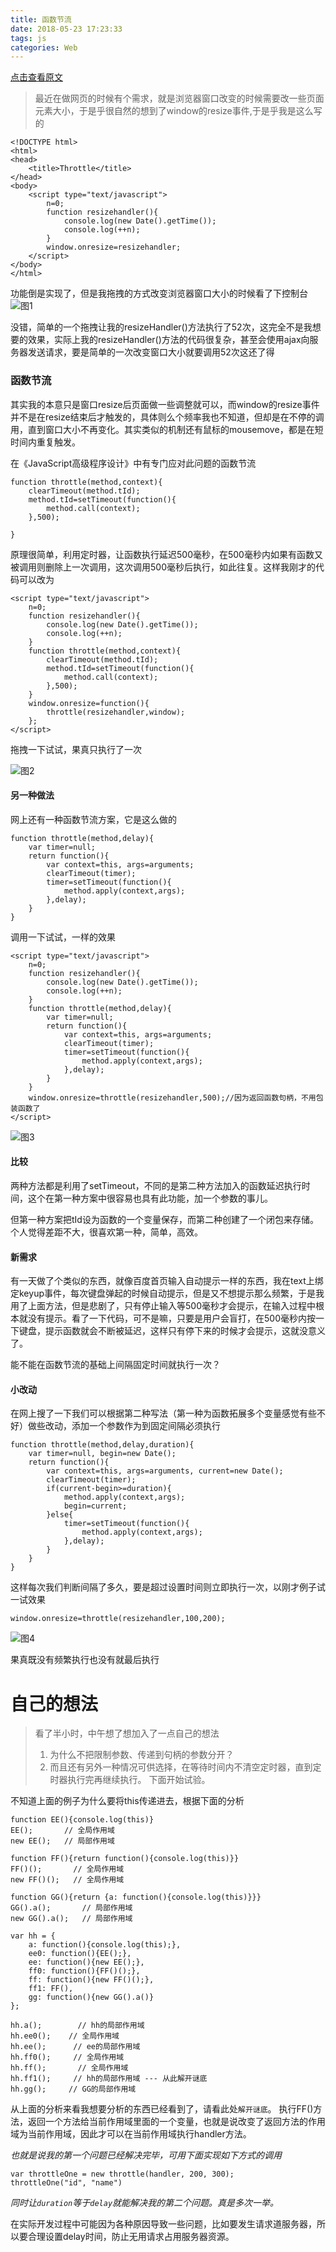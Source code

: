 ```yaml
---
title: 函数节流
date: 2018-05-23 17:23:33
tags: js
categories: Web
---
```



[点击查看原文](http://www.cnblogs.com/dolphinX/p/3403821.html)

>最近在做网页的时候有个需求，就是浏览器窗口改变的时候需要改一些页面元素大小，于是乎很自然的想到了window的resize事件,于是乎我是这么写的

```
<!DOCTYPE html>
<html>
<head>
    <title>Throttle</title>
</head>
<body>
    <script type="text/javascript">
        n=0;
        function resizehandler(){
            console.log(new Date().getTime());
            console.log(++n);
        }
        window.onresize=resizehandler;
    </script>
</body>
</html>
```

功能倒是实现了，但是我拖拽的方式改变浏览器窗口大小的时候看了下控制台
![图1](http://upload-images.jianshu.io/upload_images/2530160-36b45f1916c8e9f3.png?imageMogr2/auto-orient/strip%7CimageView2/2/w/1240)

没错，简单的一个拖拽让我的resizeHandler()方法执行了52次，这完全不是我想要的效果，实际上我的resizeHandler()方法的代码很复杂，甚至会使用ajax向服务器发送请求，要是简单的一次改变窗口大小就要调用52次这还了得

### 函数节流

其实我的本意只是窗口resize后页面做一些调整就可以，而window的resize事件并不是在resize结束后才触发的，具体则么个频率我也不知道，但却是在不停的调用，直到窗口大小不再变化。其实类似的机制还有鼠标的mousemove，都是在短时间内重复触发。

在《JavaScript高级程序设计》中有专门应对此问题的函数节流
```
function throttle(method,context){
    clearTimeout(method.tId);
    method.tId=setTimeout(function(){
        method.call(context);
    },500);

}
```

原理很简单，利用定时器，让函数执行延迟500毫秒，在500毫秒内如果有函数又被调用则删除上一次调用，这次调用500毫秒后执行，如此往复。这样我刚才的代码可以改为

```
<script type="text/javascript">
    n=0;
    function resizehandler(){
        console.log(new Date().getTime());
        console.log(++n);
    }
    function throttle(method,context){
        clearTimeout(method.tId);
        method.tId=setTimeout(function(){
            method.call(context);
        },500);
    }
    window.onresize=function(){
        throttle(resizehandler,window);
    };
</script>
```
拖拽一下试试，果真只执行了一次

![图2](http://upload-images.jianshu.io/upload_images/2530160-9fc72cccec37f948.png?imageMogr2/auto-orient/strip%7CimageView2/2/w/1240)

#### 另一种做法 

网上还有一种函数节流方案，它是这么做的

```
function throttle(method,delay){
    var timer=null;
    return function(){
        var context=this, args=arguments;
        clearTimeout(timer);
        timer=setTimeout(function(){
            method.apply(context,args);
        },delay);
    }
}
```
调用一下试试，一样的效果

```
<script type="text/javascript">
    n=0;
    function resizehandler(){
        console.log(new Date().getTime());
        console.log(++n);
    }
    function throttle(method,delay){
        var timer=null;
        return function(){
            var context=this, args=arguments;
            clearTimeout(timer);
            timer=setTimeout(function(){
                method.apply(context,args);
            },delay);
        }
    }
    window.onresize=throttle(resizehandler,500);//因为返回函数句柄，不用包装函数了
</script>
```

![图3](http://upload-images.jianshu.io/upload_images/2530160-fad95919ca2489d9.png?imageMogr2/auto-orient/strip%7CimageView2/2/w/1240)

#### 比较 
两种方法都是利用了setTimeout，不同的是第二种方法加入的函数延迟执行时间，这个在第一种方案中很容易也具有此功能，加一个参数的事儿。

但第一种方案把tId设为函数的一个变量保存，而第二种创建了一个闭包来存储。个人觉得差距不大，很喜欢第一种，简单，高效。

#### 新需求 
有一天做了个类似的东西，就像百度首页输入自动提示一样的东西，我在text上绑定keyup事件，每次键盘弹起的时候自动提示，但是又不想提示那么频繁，于是我用了上面方法，但是悲剧了，只有停止输入等500毫秒才会提示，在输入过程中根本就没有提示。看了一下代码，可不是嘛，只要是用户会盲打，在500毫秒内按一下键盘，提示函数就会不断被延迟，这样只有停下来的时候才会提示，这就没意义了。

能不能在函数节流的基础上间隔固定时间就执行一次？

#### 小改动
在网上搜了一下我们可以根据第二种写法（第一种为函数拓展多个变量感觉有些不好）做些改动，添加一个参数作为到固定间隔必须执行

```
function throttle(method,delay,duration){
    var timer=null, begin=new Date();
    return function(){
        var context=this, args=arguments, current=new Date();
        clearTimeout(timer);
        if(current-begin>=duration){
            method.apply(context,args);
            begin=current;
        }else{
            timer=setTimeout(function(){
                method.apply(context,args);
            },delay);
        }
    }
}
```

这样每次我们判断间隔了多久，要是超过设置时间则立即执行一次，以刚才例子试一试效果

    window.onresize=throttle(resizehandler,100,200);


![图4](http://upload-images.jianshu.io/upload_images/2530160-66e55fc1264a808e.png?imageMogr2/auto-orient/strip%7CimageView2/2/w/1240)

果真既没有频繁执行也没有就最后执行


# 自己的想法
> 看了半小时，中午想了想加入了一点自己的想法
> 1.  为什么不把限制参数、传递到句柄的参数分开？
> 2.  而且还有另外一种情况可供选择，在等待时间内不清空定时器，直到定时器执行完再继续执行。
 下面开始试验。

不知道上面的例子为什么要将this传递进去，根据下面的分析

```
function EE(){console.log(this)}
EE();       // 全局作用域
new EE();   // 局部作用域

function FF(){return function(){console.log(this)}}
FF()();       // 全局作用域
new FF()();   // 全局作用域

function GG(){return {a: function(){console.log(this)}}}
GG().a();       // 局部作用域
new GG().a();   // 局部作用域

var hh = {
    a: function(){console.log(this);},
    ee0: function(){EE();},
    ee: function(){new EE();},
    ff0: function(){FF()();},
    ff: function(){new FF()();},
    ff1: FF(),
    gg: function(){new GG().a()}
};

hh.a();        // hh的局部作用域
hh.ee0();    // 全局作用域
hh.ee();      // ee的局部作用域
hh.ff0();     // 全局作用域
hh.ff();       // 全局作用域
hh.ff1();     // hh的局部作用域 --- 从此解开谜底
hh.gg();     // GG的局部作用域
```

从上面的分析来看我想要分析的东西已经看到了，请看此处`解开谜底`。
执行FF()方法，返回一个方法给当前作用域里面的一个变量，也就是说改变了返回方法的作用域为当前作用域，因此才可以在当前作用域执行handler方法。

*也就是说我的第一个问题已经解决完毕，可用下面实现如下方式的调用*

```
var throttleOne = new throttle(handler, 200, 300);
throttleOne("id", "name")
```
*同时让`duration`等于`delay`就能解决我的第二个问题。真是多次一举。*


在实际开发过程中可能因为各种原因导致一些问题，比如要发生请求道服务器，所以要合理设置delay时间，防止无用请求占用服务器资源。